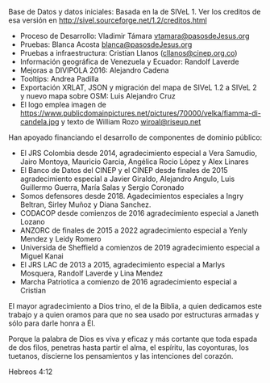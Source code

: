 
Base de Datos y datos iniciales: Basada en la de SIVeL 1. 
Ver los creditos de esa versión en 
	<http://sivel.sourceforge.net/1.2/creditos.html>

* Proceso de Desarrollo: Vladimir Támara <vtamara@pasosdeJesus.org>
* Pruebas: Blanca Acosta <blanca@pasosdeJesus.org>
* Pruebas a infraestructura: Cristian Llanos (cllanos@cinep.org.co)
* Información geográfica de Venezuela y Ecuador: Randolf Laverde
* Mejoras a DIVIPOLA 2016: Alejandro Cadena
* Tooltips: Andrea Padilla
* Exportación XRLAT, JSON y migración del mapa de SIVeL 1.2 a SIVeL 2 
  y nuevo mapa sobre OSM: Luis Alejandro Cruz
* El logo emplea imagen de <https://www.publicdomainpictures.net/pictures/70000/velka/fiamma-di-candela.jpg>
  y texto de William Rozo <wiroal@riseup.net>

Han apoyado financiando el desarrollo de componentes de dominio público:
* El JRS Colombia desde 2014, agradecimiento especial a 
	Vera Samudio, Jairo Montoya, Mauricio Garcia, Angélica Rocio López y 
    Alex Linares
* El Banco de Datos del CINEP y el CINEP desde finales de 2015 
  agradecimiento especial a 
  Javier Giraldo, Alejandro Angulo, Luis Guillermo Guerra,
  María Salas y Sergio Coronado
* Somos defensores desde 2018. Agadecimientos especiales a 
  Ingry Beltran, Sirley Muñoz y Diana Sanchez.
* CODACOP desde comienzos de 2016 agradecimiento especial a 
	Janeth Lozano
* ANZORC de finales de 2015 a 2022 agradecimiento especial a 
	Yenly Mendez y Leidy Romero
* Universida de Sheffield a comienzos de 2019 agradecimiento especial a
  	Miguel Kanai
* El JRS LAC de 2013 a 2015, agradecimiento especial a 
	Marlys Mosquera, Randolf Laverde y Lina Mendez
* Marcha Patriotica a comienzo de 2016 agradecimiento especial a 
	Cristian

El mayor agradecimiento a Dios trino, el de la Biblia, a quien dedicamos 
este trabajo y a quien oramos para que no sea usado por estructuras armadas
y sólo para darle honra a Él.

Porque la palabra de Dios es viva y eficaz y más cortante que toda
espada de dos filos, penetras hasta partir el alma, el espíritu,
las coyonturas, los tuetanos, discierne los pensamientos y las
intenciones del corazón.

Hebreos 4:12
